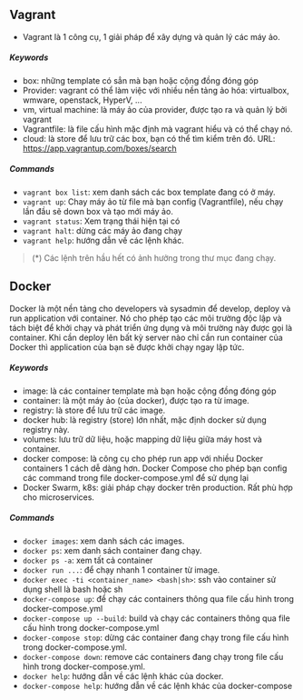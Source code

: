 
## Vagrant 
- Vagrant là 1 công cụ, 1 giải pháp để xây dựng và quản lý các máy ảo.

##### Keywords
- box: những template có sẳn mà bạn hoặc cộng đồng đóng góp
- Provider: vagrant có thể làm việc với nhiều nền tảng ảo hóa: virtualbox, wmware, openstack, HyperV, ...
- vm, virtual machine: là máy ảo của provider, được tạo ra và quản lý bởi vagrant
- Vagrantfile: là file cấu hình mặc định mà vagrant hiểu và có thể chạy nó.
- cloud: là store để lưu trữ các box, bạn có thể tìm kiểm trên đó. URL: https://app.vagrantup.com/boxes/search

##### Commands
- `vagrant box list`: xem danh sách các box template đang có ở máy.
- `vagrant up`: Chay máy ảo từ file mà bạn config (Vagrantfile), nếu chạy lần đầu sẽ down box và tạo mới máy ảo.
- `vagrant status`: Xem trạng thái hiện tại có 
- `vagrant halt`: dừng các máy ảo đang chạy
- `vagrant help`: hướng dẫn về các lệnh khác.

> (*) Các lệnh trên hầu hết có ảnh hưởng trong thư mục đang chạy.

## Docker
Docker là một nền tảng cho developers và sysadmin để develop, deploy và run application với container. Nó cho phép tạo các môi trường độc lập và tách biệt để khởi chạy và phát triển ứng dụng và môi trường này được gọi là container. Khi cần deploy lên bất kỳ server nào chỉ cần run container của Docker thì application của bạn sẽ được khởi chạy ngay lập tức.

##### Keywords
- image: là các container template mà bạn hoặc cộng đồng đóng góp
- container: là một máy ảo (của docker), được tạo ra từ image.
- registry: là store để lưu trữ các image.
- docker hub: là registry (store) lớn nhất, mặc định docker sử dụng registry này.
- volumes: lưu trữ dữ liệu, hoặc mapping dữ liệu giữa máy host và container.
- docker compose: là công cụ cho phép run app với nhiều Docker containers 1 cách dễ dàng hơn. Docker Compose cho phép bạn config các command trong file docker-compose.yml để sử dụng lại
- Docker Swarm, k8s: giải pháp chạy docker trên production. Rất phù hợp cho microservices.


##### Commands
- `docker images`: xem danh sách các images.
- `docker ps`: xem danh sách container đang chạy.
- `docker ps -a`: xem tất cả container
- `docker run ...`: để chạy nhanh 1 container từ image.
- `docker exec -ti <container_name> <bash|sh>`: ssh vào container sử dụng shell là bash hoặc sh
- `docker-compose up`: để chạy các containers thông qua file cấu hình trong docker-compose.yml
- `docker-compose up --build`: build và chạy các containers thông qua file cấu hình trong docker-compose.yml
- `docker-compose stop`: dừng các container đang chạy trong file cấu hình trong docker-compose.yml.
- `docker-compose down`: remove các containers đang chạy trong file cấu hình trong docker-compose.yml.
- `docker help`: hướng dẫn về các lệnh khác của docker. 
- `docker-compose help`: hướng dẫn về các lệnh khác của docker-compose


